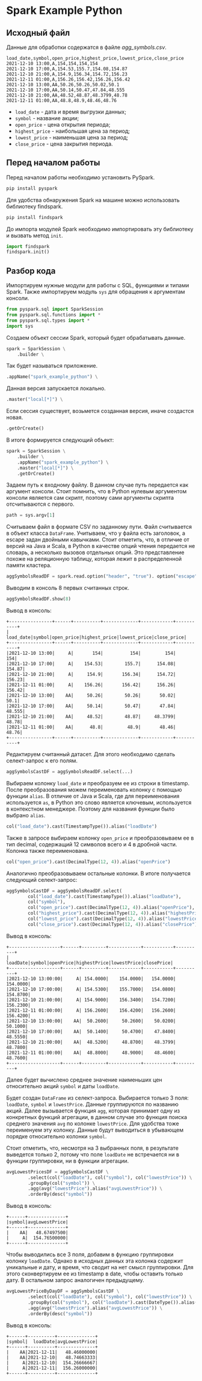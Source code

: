 # Spark Example Python

## Исходный файл

Данные для обработки содержатся в файле _agg_symbols.csv_.

```
load_date,symbol,open_price,highest_price,lowest_price,close_price
2021-12-10 13:00,A,154,154,154,154
2021-12-10 17:00,A,154.53,155.7,154.08,154.87
2021-12-10 21:00,A,154.9,156.34,154.72,156.23
2021-12-11 01:00,A,156.26,156.42,156.26,156.42
2021-12-10 13:00,AA,50.26,50.26,50.02,50.1
2021-12-10 17:00,AA,50.14,50.47,47.84,48.555
2021-12-10 21:00,AA,48.52,48.87,48.3799,48.78
2021-12-11 01:00,AA,48.8,48.9,48.46,48.76
```

* `load_date` - дата и время выгрузки данных;
* `symbol` - название акции;
* `open_price` - цена открытия периода;
* `highest_price` - наибольшая цена за период;
* `lowest_price` - наименьшая цена за период;
* `close_price` - цена закрытия периода.

## Перед началом работы

Перед началом работы необходимо установить PySpark.

```python
pip install pyspark
```

Для удобства обнаружения Spark на машине можно использовать библиотеку findspark.

```python
pip install findspark
```

До импорта модулей Spark необходимо импортировать эту библиотеку и вызвать метод ```init```.

```python
import findspark
findspark.init()
```

## Разбор кода

Импортируем нужные модули для работы с SQL, функциями и типами Spark. 
Также импортируем модуль ```sys``` для обращения к аргументам консоли.

```python
from pyspark.sql import SparkSession
from pyspark.sql.functions import *
from pyspark.sql.types import *
import sys
```

Создаем объект сессии Spark, который будет обрабатывать данные.

```python
spark = SparkSession \
    .builder \
```

Так будет называться приложение.

```python
.appName("spark_example_python") \
```

Данная версия запускается локально.

```python
.master("local[*]") \
```

Если сессия существует, возьмется созданная версия, иначе создастся новая.

```python
.getOrCreate()
```

В итоге формируется следующий объект:

```python
spark = SparkSession \
    .builder \
    .appName("spark_example_python") \
    .master("local[*]") \
    .getOrCreate()
```

Задаем путь к входному файлу. В данном случае путь передается как аргумент консоли.
Стоит помнить, что в Python нулевым аргументом консоли является сам скрипт, 
поэтому сами аргументы скрипта отсчитываются с первого.

```python
path = sys.argv[1]
```

Считываем файл в формате CSV по заданному пути.
Файл считывается в объект класса ```DataFrame```.
Учитываем, что у файла есть заголовок, а escape задан двойными кавычками.
Стоит отметить, что, в отличие от версий на Java и Scala, 
в Python в качестве опций чтения передается не словарь, а несколько вызовов отдельных опций.
Это представление похоже на реляционную таблицу, которая лежит в распределенной памяти кластера.

```python
aggSymbolsReadDF = spark.read.option("header", "true"). option("escape", "\"").csv(path)
```

Выводим в консоль 8 первых считанных строк.

```python
aggSymbolsReadDF.show(8)
```

Вывод в консоль:

```
+----------------+------+----------+-------------+------------+-----------+
|       load_date|symbol|open_price|highest_price|lowest_price|close_price|
+----------------+------+----------+-------------+------------+-----------+
|2021-12-10 13:00|     A|       154|          154|         154|        154|
|2021-12-10 17:00|     A|    154.53|        155.7|      154.08|     154.87|
|2021-12-10 21:00|     A|     154.9|       156.34|      154.72|     156.23|
|2021-12-11 01:00|     A|    156.26|       156.42|      156.26|     156.42|
|2021-12-10 13:00|    AA|     50.26|        50.26|       50.02|       50.1|
|2021-12-10 17:00|    AA|     50.14|        50.47|       47.84|     48.555|
|2021-12-10 21:00|    AA|     48.52|        48.87|     48.3799|      48.78|
|2021-12-11 01:00|    AA|      48.8|         48.9|       48.46|      48.76|
+----------------+------+----------+-------------+------------+-----------+
```

Редактируем считанный датасет. Для этого необходимо сделать селект-запрос к его полям.

```python
aggSymbolsCastDF = aggSymbolsReadDF.select(...)
```

Выбираем колонку ```load_date``` и преобразуем ее из строки в timestamp. 
После преобразования можем переименовать колонку с помощью функции ```alias```.
В отличие от Java и Scala, где для переименования используется ```as```,
в Python это слово является ключевым, используется в контекстном менеджере.
Поэтому для названия функции было выбрано ```alias```.

```python
col("load_date").cast(TimestampType()).alias("loadDate")
```

Также в запросе выбираем колонку ```open_price``` и преобразовываем ее в тип decimal, 
содержащий 12 символов всего и 4 в дробной части. Колонка также переименована.

```python
col("open_price").cast(DecimalType(12, 4)).alias("openPrice")
```

Аналогично преобразовываем остальные колонки. В итоге получается следующий селект-запрос:

```python
aggSymbolsCastDF = aggSymbolsReadDF.select(
        col("load_date").cast(TimestampType()).alias("loadDate"),
        col("symbol"),
        col("open_price").cast(DecimalType(12, 4)).alias("openPrice"),
        col("highest_price").cast(DecimalType(12, 4)).alias("highestPrice"),
        col("lowest_price").cast(DecimalType(12, 4)).alias("lowestPrice"),
        col("close_price").cast(DecimalType(12, 4)).alias("closePrice"))
```

Вывод в консоль:

```
+-------------------+------+---------+------------+-----------+----------+
|           loadDate|symbol|openPrice|highestPrice|lowestPrice|closePrice|
+-------------------+------+---------+------------+-----------+----------+
|2021-12-10 13:00:00|     A| 154.0000|    154.0000|   154.0000|  154.0000|
|2021-12-10 17:00:00|     A| 154.5300|    155.7000|   154.0800|  154.8700|
|2021-12-10 21:00:00|     A| 154.9000|    156.3400|   154.7200|  156.2300|
|2021-12-11 01:00:00|     A| 156.2600|    156.4200|   156.2600|  156.4200|
|2021-12-10 13:00:00|    AA|  50.2600|     50.2600|    50.0200|   50.1000|
|2021-12-10 17:00:00|    AA|  50.1400|     50.4700|    47.8400|   48.5550|
|2021-12-10 21:00:00|    AA|  48.5200|     48.8700|    48.3799|   48.7800|
|2021-12-11 01:00:00|    AA|  48.8000|     48.9000|    48.4600|   48.7600|
+-------------------+------+---------+------------+-----------+----------+
```

Далее будет вычислено среднее значение наименьших цен относительно акций ```symbol``` и даты ```loadDate```.

Будет создан ```DataFrame``` из селект-запроса.
Выбирается только 3 поля: ```loadDate```, ```symbol``` и ```lowestPrice```.
Данные группируются по названию акций.
Далее вызывается функция ```agg```, которая принимает одну из конкретных функций агрегации, 
в данном случае это функция поиска среднего значения ```avg``` по колонке ```lowestPrice```.
Для удобства тоже переименуем эту колонку.
Данные будут выводиться в убывающем порядке относительно колонки ```symbol```.

Стоит отметить, что, несмотря на 3 выбранных поля, в результате выведется только 2, 
потому что поле ```loadDate``` не встречается ни в функции группировки, ни в функции агрегации.

```python
avgLowestPricesDF = aggSymbolsCastDF \
        .select(col("loadDate"), col("symbol"), col("lowestPrice")) \
        .groupBy(col("symbol")) \
        .agg(avg("lowestPrice").alias("avgLowestPrice")) \
        .orderBy(desc("symbol"))
```

Вывод в консоль:

```
+------+--------------+
|symbol|avgLowestPrice|
+------+--------------+
|    AA|   48.67497500|
|     A|  154.76500000|
+------+--------------+
```

Чтобы выводились все 3 поля, добавим в функцию группировки колонку ```loadDate```.
Однако в исходных данных эта колонка содержит уникальные и дату, и время, что сводит на нет смысл группировки.
Для этого сконвертируем ее из timestamp в date, чтобы оставить только дату. 
В остальном запрос аналогичен предыдущему.

```python
avgLowestPriceByDayDF = aggSymbolsCastDF \
        .select(col("loadDate"), col("symbol"), col("lowestPrice")) \
        .groupBy(col("symbol"), col("loadDate").cast(DateType()).alias("loadDate")) \
        .agg(avg("lowestPrice").alias("avgLowestPrice")) \
        .orderBy(desc("symbol"))
```

Вывод в консоль:

```
+------+----------+--------------+
|symbol|  loadDate|avgLowestPrice|
+------+----------+--------------+
|    AA|2021-12-11|   48.46000000|
|    AA|2021-12-10|   48.74663333|
|     A|2021-12-10|  154.26666667|
|     A|2021-12-11|  156.26000000|
+------+----------+--------------+
```